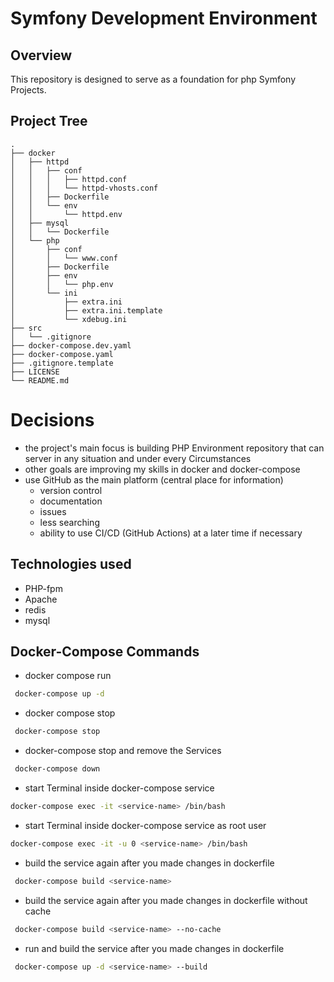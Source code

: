 # Symfony Development Environment
## Overview
This repository is designed to serve as a foundation for php Symfony Projects.
## Project Tree
    .
    ├── docker
    │   ├── httpd
    │   │   ├── conf
    │   │   │   ├── httpd.conf
    │   │   │   └── httpd-vhosts.conf
    │   │   ├── Dockerfile
    │   │   └── env
    │   │       └── httpd.env
    │   ├── mysql
    │   │   └── Dockerfile
    │   └── php
    │       ├── conf
    │       │   └── www.conf
    │       ├── Dockerfile
    │       ├── env
    │       │   └── php.env
    │       └── ini
    │           ├── extra.ini
    │           ├── extra.ini.template
    │           └── xdebug.ini
    ├── src
    │   └── .gitignore
    ├── docker-compose.dev.yaml
    ├── docker-compose.yaml
    ├── .gitignore.template
    ├── LICENSE
    └── README.md

# Decisions
- the project's main focus is building PHP Environment repository that can server in any situation and under every Circumstances
- other goals are improving my skills in docker and docker-compose
- use GitHub as the main platform (central place for information)
    - version control
    - documentation
    - issues
    - less searching
    - ability to use CI/CD (GitHub Actions) at a later time if necessary

## Technologies used
- PHP-fpm
- Apache
- redis
- mysql

## Docker-Compose Commands

- docker compose  run
```bash
 docker-compose up -d
```
- docker compose stop
```bash
 docker-compose stop
```
- docker-compose stop and remove the Services
```bash
 docker-compose down
```
- start Terminal inside docker-compose service
```bash
docker-compose exec -it <service-name> /bin/bash
```
- start Terminal inside docker-compose service as root user
```bash
docker-compose exec -it -u 0 <service-name> /bin/bash
```
- build the service again after you made changes in dockerfile
```bash
 docker-compose build <service-name>
```
- build the service again after you made changes in dockerfile without cache
```bash
 docker-compose build <service-name> --no-cache
```
- run and build the service after you made changes in dockerfile
```bash
 docker-compose up -d <service-name> --build
```
